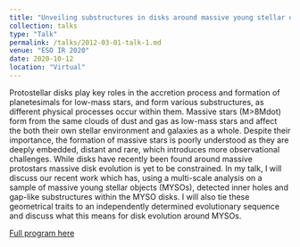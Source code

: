 ```yaml
---
title: "Unveiling substructures in disks around massive young stellar objects"
collection: talks
type: "Talk"
permalink: /talks/2012-03-01-talk-1.md
venue: "ESO IR 2020"
date: 2020-10-12
location: "Virtual"
---
```


Protostellar disks play key roles in the accretion process and formation of planetesimals for low-mass stars, and form various substructures, as different physical processes occur within them. Massive stars (M>8Mdot) form from the same clouds of dust and gas as low-mass stars and affect the both their own stellar environment and galaxies as a whole. Despite their importance, the formation of massive stars is poorly understood as they are deeply embedded, distant and rare, which introduces more observational challenges. While disks have recently been found around massive protostars massive disk evolution is yet to be constrained. In my talk, I will discuss our recent work which has, using a multi-scale analysis on a sample of massive young stellar objects (MYSOs), detected inner holes and gap-like substructures within the MYSO disks. I will also tie these geometrical traits to an independently determined evolutionary sequence and discuss what this means for disk evolution around MYSOs.

[Full program here](https://www.eso.org/sci/meetings/2020/IR2020.html)
